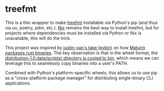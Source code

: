 # treefmt

This is a thin wrapper to make [treefmt](https://github.com/numtide/treefmt) installable via Python's pip (and thus via uv, poetry, pdm, etc.). [Nix](https://nixos.org/download/) remains the best way to install treefmt, but for projects where dependencies must be installed via Python or Nix is unavailable, this will do the trick.

This project was inspired by [justin-yan's take (pybin)](https://github.com/justin-yan/pybin) on how [Maturin packages rust binaries](https://www.maturin.rs/bindings#bin).  The key observation is that in the wheel format, the [distribution-1.0.data/scripts/ directory is copied to bin](https://packaging.python.org/en/latest/specifications/binary-distribution-format/#installing-a-wheel-distribution-1-0-py32-none-any-whl), which means we can leverage this to seamlessly copy binaries into a user's PATH.

Combined with Python's platform-specific wheels, this allows us to use pip as a "cross-platform package manager" for distributing single-binary CLI applications.

